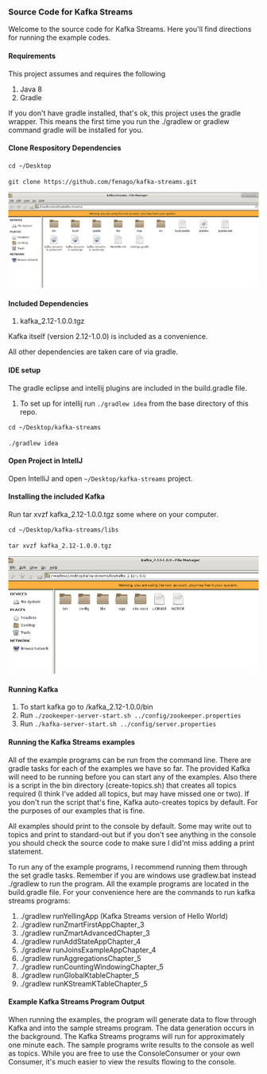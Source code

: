 ### Source Code for Kafka Streams

Welcome to the source code for Kafka Streams.  Here you'll find directions for running the example codes.

#### Requirements
This project assumes and requires the following

1. Java 8
2. Gradle

If you don't have gradle installed, that's ok, this project uses the gradle wrapper.  This means
the first time you run the ./gradlew or gradlew command gradle will be installed for you.

#### Clone Respository Dependencies

```
cd ~/Desktop

git clone https://github.com/fenago/kafka-streams.git
```

![](./images/1.png)


#### Included Dependencies

1. kafka_2.12-1.0.0.tgz


Kafka itself (version 2.12-1.0.0) is included as a convenience. 

All other dependencies are taken care of via gradle.
 
#### IDE setup
The gradle eclipse and intellij plugins are included in the build.gradle file.
 
1. To set up for intellij run `./gradlew idea` from the base directory of this repo.

```
cd ~/Desktop/kafka-streams

./gradlew idea
```

#### Open Project in IntellJ

Open IntelliJ and open `~/Desktop/kafka-streams` project.


#### Installing the included Kafka
Run tar xvzf  kafka_2.12-1.0.0.tgz some where on your computer.

```
cd ~/Desktop/kafka-streams/libs

tar xvzf kafka_2.12-1.0.0.tgz
```

![](./images/2.png)


#### Running Kafka
1. To start kafka go to <install dir>/kafka_2.12-1.0.0/bin
2. Run `./zookeeper-server-start.sh ../config/zookeeper.properties`
3. Run `./kafka-server-start.sh ../config/server.properties`


#### Running the Kafka Streams examples
 
All of the example programs can be run from the command line.  There are gradle
tasks for each of the examples we have so far.  The provided Kafka will need to be running before
you can start any of the examples.  Also there is a script in the bin directory (create-topics.sh) that creates all topics
required (I think I've added all topics, but may have missed one or two).  If you don't run the script that's fine, Kafka auto-creates topics by default.  For the purposes
of our examples that is fine.

All examples should print to the console by default.  Some may write out to topics and print to standard-out
but if you don't see anything in the console you should check the source code to make sure
I did'nt miss adding a print statement.

To run any of the example programs, I recommend running them through the set gradle tasks.  Remember if you are
windows use gradlew.bat instead  ./gradlew to run the program.  All the 
example programs are located in the build.gradle file.  For your convenience here are the commands to run kafka streams programs:

1. ./gradlew runYellingApp (Kafka Streams version of Hello World)
2. ./gradlew runZmartFirstAppChapter_3
3. ./gradlew runZmartAdvancedChapter_3
4. ./gradlew runAddStateAppChapter_4
5. ./gradlew runJoinsExampleAppChapter_4
6. ./gradlew runAggregationsChapter_5
7. ./gradlew runCountingWindowingChapter_5
8. ./gradlew runGlobalKtableChapter_5
9. ./gradlew runKStreamKTableChapter_5


#### Example Kafka Streams Program Output
When running the examples, the program will generate data to flow through Kafka and into the sample
streams program.  The data generation occurs in the background.  The Kafka Streams programs will run for 
approximately one minute each.  The sample programs write results to the console as well as topics.  While you
are free to use the ConsoleConsumer or your own Consumer, it's much easier to view the results flowing to the console.